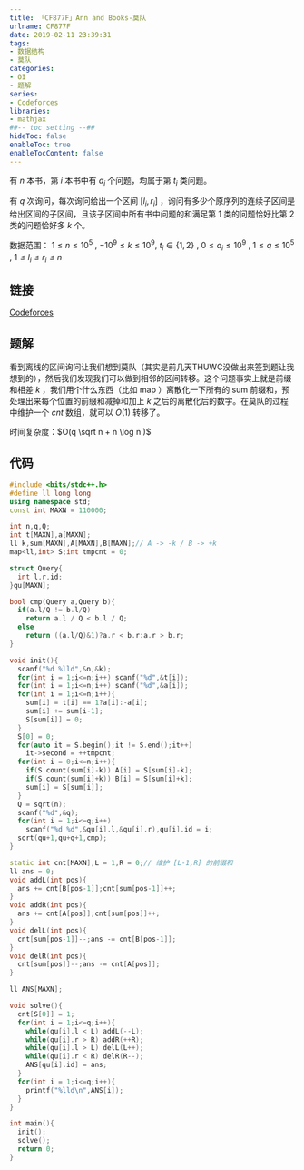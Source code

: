 ```yaml
---
title: 「CF877F」Ann and Books-莫队
urlname: CF877F
date: 2019-02-11 23:39:31
tags:
- 数据结构
- 莫队
categories:
- OI
- 题解
series:
- Codeforces
libraries:
- mathjax 
##-- toc setting --##
hideToc: false
enableToc: true
enableTocContent: false
---
```


有 $n$ 本书，第 $i$ 本书中有 $a_i$ 个问题，均属于第 $t_i$ 类问题。

有 $q$ 次询问，每次询问给出一个区间 $[l_i,r_i]$ ，询问有多少个原序列的连续子区间是给出区间的子区间，且该子区间中所有书中问题的和满足第 $1$ 类的问题恰好比第 $2$ 类的问题恰好多 $k$ 个。

<!--more-->

数据范围： $1 \le n \le 10^5$ , $-10^9 \le k \le 10^9$,  $t_i \in \{1,2\}$ , $0 \le a_i \le 10^9$ , $1 \le q \le 10^5$ , $1 \le l_i \le r_i \le n$

## 链接

[Codeforces](https://codeforces.com/problemset/problem/877/F)

## 题解

看到离线的区间询问让我们想到莫队（其实是前几天THUWC没做出来签到题让我想到的），然后我们发现我们可以做到相邻的区间转移。这个问题事实上就是前缀和相差 $k$ ，我们用个什么东西（比如 map ）离散化一下所有的 sum 前缀和，预处理出来每个位置的前缀和减掉和加上 $k$ 之后的离散化后的数字。在莫队的过程中维护一个 $cnt$ 数组，就可以 $O(1)$ 转移了。

时间复杂度：$O(q \sqrt n + n \log n )$

## 代码


```cpp
#include <bits/stdc++.h>
#define ll long long
using namespace std;
const int MAXN = 110000;

int n,q,Q;
int t[MAXN],a[MAXN];
ll k,sum[MAXN],A[MAXN],B[MAXN];// A -> -k / B -> +k
map<ll,int> S;int tmpcnt = 0;

struct Query{
  int l,r,id;
}qu[MAXN];

bool cmp(Query a,Query b){
  if(a.l/Q != b.l/Q)
    return a.l / Q < b.l / Q;
  else
    return ((a.l/Q)&1)?a.r < b.r:a.r > b.r;
}

void init(){
  scanf("%d %lld",&n,&k);
  for(int i = 1;i<=n;i++) scanf("%d",&t[i]);
  for(int i = 1;i<=n;i++) scanf("%d",&a[i]);
  for(int i = 1;i<=n;i++){
    sum[i] = t[i] == 1?a[i]:-a[i];
    sum[i] += sum[i-1];
    S[sum[i]] = 0;
  }
  S[0] = 0;
  for(auto it = S.begin();it != S.end();it++)
    it->second = ++tmpcnt;
  for(int i = 0;i<=n;i++){
    if(S.count(sum[i]-k)) A[i] = S[sum[i]-k];
    if(S.count(sum[i]+k)) B[i] = S[sum[i]+k];
    sum[i] = S[sum[i]];
  }
  Q = sqrt(n);
  scanf("%d",&q);
  for(int i = 1;i<=q;i++)
    scanf("%d %d",&qu[i].l,&qu[i].r),qu[i].id = i;
  sort(qu+1,qu+q+1,cmp);
}

static int cnt[MAXN],L = 1,R = 0;// 维护 [L-1,R] 的前缀和
ll ans = 0;
void addL(int pos){
  ans += cnt[B[pos-1]];cnt[sum[pos-1]]++;
}
void addR(int pos){
  ans += cnt[A[pos]];cnt[sum[pos]]++;
}
void delL(int pos){
  cnt[sum[pos-1]]--;ans -= cnt[B[pos-1]];
}
void delR(int pos){
  cnt[sum[pos]]--;ans -= cnt[A[pos]];
}

ll ANS[MAXN];

void solve(){
  cnt[S[0]] = 1;
  for(int i = 1;i<=q;i++){
    while(qu[i].l < L) addL(--L);
    while(qu[i].r > R) addR(++R);
    while(qu[i].l > L) delL(L++);
    while(qu[i].r < R) delR(R--);
    ANS[qu[i].id] = ans;
  }
  for(int i = 1;i<=q;i++){
    printf("%lld\n",ANS[i]);
  }
}

int main(){
  init();
  solve();
  return 0;
}
```



